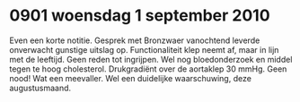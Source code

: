 # 0901 woensdag 1 september 2010
Even een korte notitie. Gesprek met Bronzwaer vanochtend leverde onverwacht gunstige uitslag op. Functionaliteit klep neemt af, maar in lijn met de leeftijd. Geen reden tot ingrijpen. Wel nog bloedonderzoek en middel tegen te hoog cholesterol. Drukgradiënt over de aortaklep 30 mmHg. Geen nood! Wat een meevaller. Wel een duidelijke waarschuwing, deze augustusmaand.
